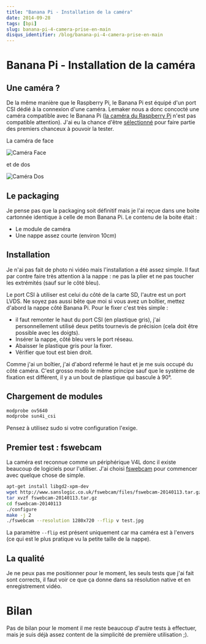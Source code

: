 ```yaml
---
title: "Banana Pi - Installation de la caméra"
date: 2014-09-28
tags: [bpi]
slug: banana-pi-4-camera-prise-en-main
disqus_identifier: /blog/banana-pi-4-camera-prise-en-main
---
```

# Banana Pi - Installation de la caméra

## Une caméra ?

De la même manière que le Raspberry Pi, le Banana Pi est équipé d'un port CSI dédié à la connexion d'une caméra. Lemaker nous a donc concocté une caméra compatible avec le Banana Pi ([la caméra du Raspberry Pi](http://www.raspberrypi.org/products/camera-module/) n'est pas compatible attention). J'ai eu la chance d'être [sélectionné](http://forum.lemaker.org/5456-1-1-banana_pi_camera_trial_application_name_list.html) pour faire partie des premiers chanceux à pouvoir la tester.

La caméra de face

![Caméra Face](/blog/BpiCameraFace.png)

et de dos

![Caméra Dos](/blog/BpiCameraDos.png)

## Le packaging

Je pense pas que la packaging soit définitif mais je l'ai reçue dans une boite cartonnée identique à celle de mon Banana Pi. Le contenu de la boite était :

 * Le module de caméra
 * Une nappe assez courte (environ 10cm)

## Installation

Je n'ai pas fait de photo ni vidéo mais l'installation a été assez simple. Il faut par contre faire très attention à la nappe : ne pas la plier et ne pas toucher les extrémités (sauf sur le côté bleu).

Le port CSI à utiliser est celui du côté de la carte SD, l'autre est un port LVDS. Ne soyez pas aussi bête que moi si vous avez un boîtier, mettez d'abord la nappe côté Banana Pi. Pour le fixer c'est très simple :

 * il faut remonter le haut du port CSI (en plastique gris), j'ai personnellement utilisé deux petits tournevis de précision (cela doit être possible avec les doigts).
 * Insérer la nappe, côté bleu vers le port réseau.
 * Abaisser le plastique gris pour la fixer.
 * Vérifier que tout est bien droit.

Comme j'ai un boîtier, j'ai d'abord refermé le haut et je me suis occupé du côté caméra. C'est grosso modo le même principe sauf que le système de fixation est différent, il y a un bout de plastique qui bascule à 90°.

## Chargement de modules

```bash
modprobe ov5640
modprobe sun4i_csi
```

Pensez à utilisez sudo si votre configuration l'exige.

## Premier test : fswebcam

La caméra est reconnue comme un périphérique V4L donc il existe beaucoup de logiciels pour l'utiliser. J'ai choisi [fswebcam](https://github.com/fsphil/fswebcam) pour commencer avec quelque chose de simple.

```bash
apt-get install libgd2-xpm-dev
wget http://www.sanslogic.co.uk/fswebcam/files/fswebcam-20140113.tar.gz
tar xvzf fswebcam-20140113.tar.gz
cd fswebcam-20140113
./configure
make -j 2
./fswebcam --resolution 1280x720 --flip v test.jpg
```

La paramètre `--flip` est présent uniquement car ma caméra est à l'envers (ce qui est le plus pratique vu la petite taille de la nappe).

## La qualité

Je ne peux pas me positionner pour le moment, les seuls tests que j'ai fait sont corrects, il faut voir ce que ça donne dans sa résolution native et en enregistrement vidéo.

# Bilan

Pas de bilan pour le moment il me reste beaucoup d'autre tests à effectuer, mais je suis déjà assez content de la simplicité de première utilisation ;).